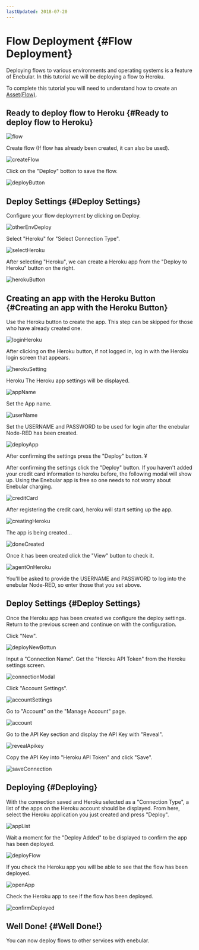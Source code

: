 ```yaml
---
lastUpdated: 2018-07-20
---
```


# Flow Deployment {#Flow Deployment}

Deploying flows to various environments and operating systems is a feature of Enebular.
In this tutorial we will be deploying a flow to Heroku.

To complete this tutorial you will need to understand how to create an [Asset(Flow)](./Introduction.md).

## Ready to deploy flow to Heroku {#Ready to deploy flow to Heroku}

![flow](./../../img/GetStarted/FlowDeployment-flow.png)

Create flow (If flow has already been created, it can also be used).

![createFlow](./../../img/GetStarted/FlowDeployment-createFlow.png)

Click on the "Deploy" botton to save the flow.

![deployButton](./../../img/GetStarted/FlowDeployment-deployButton.png)

## Deploy Settings {#Deploy Settings}

Configure your flow deployment by clicking on Deploy.

![otherEnvDeploy](./../../img/GetStarted/FlowDeployment-otherEnvDeploy.png)

Select "Heroku" for "Select Connection Type".

![selectHeroku](./../../img/GetStarted/FlowDeployment-selectHeroku.png)

After selecting "Heroku", we can create a Heroku app from the "Deploy to Heroku" button on the right.

![herokuButton](./../../img/GetStarted/FlowDeployment-herokuButton.png)

## Creating an app with the Heroku Button {#Creating an app with the Heroku Button}

Use the Heroku button to create the app. This step can be skipped for those who have already created one.

![loginHeroku](./../../img/GetStarted/FlowDeployment-loginHeroku.png)

After clicking on the Heroku button, if not logged in, log in with the Heroku login screen that appears.

![herokuSetting](./../../img/GetStarted/FlowDeployment-herokuSetting.png)

Heroku The Heroku app settings will be displayed.

![appName](./../../img/GetStarted/FlowDeployment-appName.png)

Set the App name.

![userName](./../../img/GetStarted/FlowDeployment-userName.png)

Set the USERNAME and PASSWORD to be used for login after the enebular Node-RED has been created.

![deployApp](./../../img/GetStarted/FlowDeployment-deployApp.png)

After confirming the settings press the "Deploy" button. ¥

After confirming the settings click the "Deploy" button. If you haven't added your credit card information to heroku before, the following modal will show up.
Using the Enebular app is free so one needs to not worry about Enebular charging.

![creditCard](./../../img/GetStarted/FlowDeployment-creditCard.png)

After registering the credit card, heroku will start setting up the app.

![creatingHeroku](./../../img/GetStarted/FlowDeployment-creatingHeroku.png)

The app is being created...

![doneCreated](./../../img/GetStarted/FlowDeployment-doneCreated.png)

Once it has been created click the "View" button to check it.

![agentOnHeroku](./../../img/GetStarted/FlowDeployment-agentOnHeroku.png)

You'll be asked to provide the USERNAME and PASSWORD to log into the enebular Node-RED, so enter those that you set above.

## Deploy Settings {#Deploy Settings}

Once the Heroku app has been created we configure the deploy settings. Return to the previous screen and continue on with the configuration.

Click "New".

![deployNewBottun](./../../img/GetStarted/FlowDeployment-deployNewBottun.png)

Input a "Connection Name". Get the "Heroku API Token" from the Heroku settings screen.

![connectionModal](./../../img/GetStarted/FlowDeployment-connectionModal.png)

Click "Account Settings".

![accountSettings](./../../img/GetStarted/FlowDeployment-accountSettings.png)

Go to "Account" on the "Manage Account" page.

![account](./../../img/GetStarted/FlowDeployment-account.png)

Go to the API Key section and display the API Key with "Reveal".

![revealApikey](./../../img/GetStarted/FlowDeployment-revealApikey.png)

Copy the API Key into "Heroku API Token" and click "Save".

![saveConnection](./../../img/GetStarted/FlowDeployment-saveConnection.png)

## Deploying {#Deploying}

With the connection saved and Heroku selected as a "Connection Type", a list of the apps on the Heroku account should be displayed. From here, select the Heroku application you just created and press "Deploy".

![appList](./../../img/GetStarted/FlowDeployment-appList.png)

Wait a moment for the "Deploy Added" to be displayed to confirm the app has been deployed.

![deployFlow](./../../img/GetStarted/FlowDeployment-deployFlow.png)

If you check the Heroku app you will be able to see that the flow has been deployed.

![openApp](./../../img/GetStarted/FlowDeployment-openApp.png)

Check the Heroku app to see if the flow has been deployed.

![confirmDeployed](./../../img/GetStarted/FlowDeployment-confirmDeployed.png)

## Well Done! {#Well Done!}

You can now deploy flows to other services with enebular.
